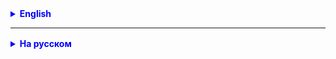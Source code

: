<details style="margin-top: 16px">
  <summary style="cursor: pointer; color: blue;"><b>English</b></summary>

- Java Collection Framework (JCF) is a set of classes and interfaces that implement the most commonly used data structures. JCF consists of two major sections: Map and Collection. We begin our study with collections.
- The Collection interface extends the Iterable interface, meaning that all collections are iterable. The Collection interface defines a basic set of methods for working with data collections. For example, adding, removing, searching, getting the number of elements in the collection, and so on.
- There are many interfaces that extend the Collection interface. We will look at the Set and List interfaces. Let's start with the List interface. The List interface defines collections whose elements have indices, somewhat similar to an array but without size restrictions. Accordingly, in the List interface, in addition to methods inherited from Iterable and Collection, there are methods that work with indices. For example, inserting by index, deleting by index, getting an element by index, searching for the index of a specified argument, and so on.
- One of the implementations of the List interface is the ArrayList class. To implement the functionality of the List interface, ArrayList encapsulates an array of some initial size. When this array is fully filled, its elements are copied into a new, larger array. Now we wait for the new array to fill up. And so on. In simple terms, ArrayList represents a "resizable array."

### Implementing a Custom ArrayList

For a practical exercise, we can take a simple data structure similar to ArrayList in Java as a basis, which we'll call MyArrayList. Here is a basic outline of the class for implementation:

```java
public interface MyList<E> {

  // Add an element and increase the array size if necessary
  void add(E o);

  // Get an element by index
  E get(int index);

  // Set an object by index, shifting objects
  void set(E o, int index);

  // Return the size of the collection
  int size();
  boolean contains(E o);

  // Remove an element by value
  boolean remove(E o);

  // Remove an element by index
  E removeByIndex(int index);
}
```

- When elements are added to ArrayList and its current capacity is filled, ArrayList must increase its size to accommodate more elements. This is done by creating a new, larger array and copying the elements from the old array to the new one.
- The process of increasing the size is called "resizing" or "reallocating," and while it is relatively efficient, it can be performance-intensive when adding a large number of elements since every expansion involves copying all elements. Therefore, it is recommended that if the number of elements or an approximate upper limit is known, initialize the ArrayList with this initial capacity:

```java
List<String> list = new ArrayList<>(initial_capacity);
```

This will help avoid unnecessary expansions and improve performance when adding a large number of elements.

</details>

<hr>

<details style="margin-top: 16px">
  <summary style="cursor: pointer; color: blue;"><b>На русском</b></summary>

- Java Collection Framework (JCF) - множество классов и интерфейсов которые реализуют наиболее часто используемые
  структуры данных. JCF состоит из двух больших подразделов: Map и Collection. Мы начинаем наше изучение с коллекций.
- Интерфейс Collection расширяет интерфейс Iterable, т. е. все коллекции итерируемые. Интерфейс Collection определяет
  некоторый основной набор методов для работы с коллекциями данных. Например добавление, удаление, поиск, получение
  колличества элементов в коллекции и т. д.
- Есть множество интерфейсов расширяющих интерфейс Collection. Мы рассмотрим интерфейсы Set и List. И начнем с
  интерфейса
  List. Интерфейс List определяет коллекции элементы которых имеют индексы, т. е. некий аналог массива, но не имеющий
  ограничения по размеру. Соответственно в интерфейсе List, помимо методов унаследованных от Iterable и Collection,
  определены методы работающие с индексами. Например вставка по индексу, удаление по индексу, получение элемента по
  индексу, поиск индекса заданного аргумента и т. п.
- Одной из имплементаций интерфейса List является класс ArrayList. Для реализации функциональности интерфейса List,
- ArrayList инкапсулирует в себе массив некоторого начального размера. Когда этот массив полностью заполняется, то его
  элементы копируются в новый массив, но уже большего размера. И теперь ждем когда заполнится новый массив. И т. д. Т.
  е. простым языком ArrayList представляет из себя "резиновый массив".

### Реализация собственной версии ArrayList

Для практического занятия мы можем взять за основу простую структуру данных, аналогичную ArrayList в Java, которую
назовем MyArrayList.
Вот базовый контур класса для реализации:

````java
public interface MyList<E> {

  // Добавляем элемент и увеличиваем размер массива, если нужно
  void add(E o);

  // Получаем элемент по индексу
  E get (int index);

  // устанавливает объект по индексу, смещая объекты
  void set(E o, int index);

  // Возвращаем размер коллекции
  int size();
  boolean contains(E o);

  // Удаляем элемент по значению
  boolean remove(E o);

  // Удаляем элемент по индексу
  E removeByIndex(int index);
}
````

- Когда элементы добавляются в ArrayList и его текущая емкость заполняется, ArrayList должен увеличить свой размер,
  чтобы вместить больше элементов. Это происходит за счет создания нового массива большего размера и копирования
  элементов из старого массива в новый.
- Процесс увеличения размера называется "расширением" (resizing) или "перераспределением" (reallocating), и хотя он
  относительно эффективен, он может быть дорогостоящим с точки зрения производительности при добавлении большого
  количества элементов, так как при каждом расширении происходит копирование всех элементов. Поэтому рекомендуется, если
  известно количество элементов или примерный верхний предел, инициализировать ArrayList с этой начальной емкостью:


````
List<String> list = new ArrayList<>(начальная_емкость);
````

Это позволит избежать лишних расширений и увеличить производительность при добавлении большого количества элементов.

#### Код с урока в github:

- https://github.com/AR1988/Ait-34_2_ArrayList
- https://github.com/AR1988/Game21_AIT


</details>
